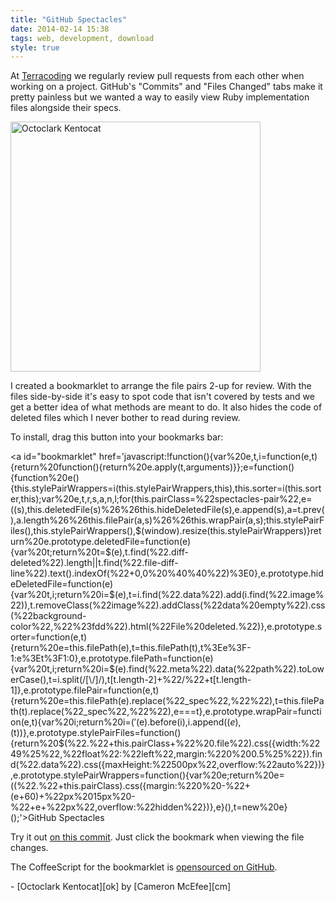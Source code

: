 ```yaml
---
title: "GitHub Spectacles"
date: 2014-02-14 15:38
tags: web, development, download
style: true
---
```


At [Terracoding][tc] we regularly review pull requests from each other when working on a project. GitHub's "Commits" and "Files Changed" tabs make it pretty painless but we wanted a way to easily view Ruby implementation files alongside their specs.

<img src="/posts/github-spectacles/octoclark.png" alt="Octoclark Kentocat" width="400" height="400" class="right" />

I created a bookmarklet to arrange the file pairs 2-up for review. With the files side-by-side it's easy to spot code that isn't covered by tests and we get a better idea of what methods are meant to do. It also hides the code of deleted files which I never bother to read during review.

To install, drag this button into your bookmarks bar:

<a id="bookmarklet" href='javascript:!function(){var%20e,t,i=function(e,t){return%20function(){return%20e.apply(t,arguments)}};e=function(){function%20e(){this.stylePairWrappers=i(this.stylePairWrappers,this),this.sorter=i(this.sorter,this);var%20e,t,r,s,a,n,l;for(this.pairClass=%22spectacles-pair%22,e=$(%22%23files%22),r=e.find(%22.file%22).sort(this.sorter),e.empty(),n=0,l=r.length;l%3En;n++)s=r[n],t=$(s),this.deletedFile(s)%26%26this.hideDeletedFile(s),e.append(s),a=t.prev(),a.length%26%26this.filePair(a,s)%26%26this.wrapPair(a,s);this.stylePairFiles(),this.stylePairWrappers(),$(window).resize(this.stylePairWrappers)}return%20e.prototype.deletedFile=function(e){var%20t;return%20t=$(e),t.find(%22.diff-deleted%22).length||t.find(%22.file-diff-line%22).text().indexOf(%22+0,0%20%40%40%22)%3E0},e.prototype.hideDeletedFile=function(e){var%20t,i;return%20i=$(e),t=i.find(%22.data%22).add(i.find(%22.image%22)),t.removeClass(%22image%22).addClass(%22data%20empty%22).css(%22background-color%22,%22%23fdd%22).html(%22File%20deleted.%22)},e.prototype.sorter=function(e,t){return%20e=this.filePath(e),t=this.filePath(t),t%3Ee%3F-1:e%3Et%3F1:0},e.prototype.filePath=function(e){var%20t,i;return%20i=$(e).find(%22.meta%22).data(%22path%22).toLowerCase(),t=i.split(/[\\/]/),t[t.length-2]+%22/%22+t[t.length-1]},e.prototype.filePair=function(e,t){return%20e=this.filePath(e).replace(%22_spec%22,%22%22),t=this.filePath(t).replace(%22_spec%22,%22%22),e===t},e.prototype.wrapPair=function(e,t){var%20i;return%20i=$('%3Cdiv%20class=%22'+this.pairClass+'%22%20/%3E'),$(e).before(i),i.append($(e),$(t))},e.prototype.stylePairFiles=function(){return%20$(%22.%22+this.pairClass+%22%20.file%22).css({width:%2249%25%22,%22float%22:%22left%22,margin:%220%200.5%25%22}).find(%22.data%22).css({maxHeight:%22500px%22,overflow:%22auto%22})},e.prototype.stylePairWrappers=function(){var%20e;return%20e=$(%22.site%20.container%22).offset().left,$(%22.%22+this.pairClass).css({margin:%220%20-%22+(e+60)+%22px%2015px%20-%22+e+%22px%22,overflow:%22hidden%22})},e}(),t=new%20e}();'>GitHub Spectacles</a>

Try it out [on this commit][com]. Just click the bookmark when viewing the file changes.

The CoffeeScript for the bookmarklet is [opensourced on GitHub][repo].

<div class="footnotes" markdown="1">
  - [Octoclark Kentocat][ok] by [Cameron McEfee][cm]
</div>

[repo]: https://github.com/samrayner/spectacles
[cm]: https://github.com/cameronmcefee
[ok]: http://octodex.github.com/octoclarkkentocat/
[tc]: http://terracoding.com
[com]: https://github.com/samrayner/sheffield-ultimate/commit/92aae555fd52db20418e387f49dceca9ff6f4fd8
